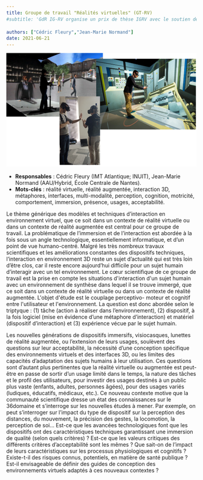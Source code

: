 ```yaml
---
title: Groupe de travail "Réalités virtuelles" (GT-RV)
#subtitle: 'GdR IG-RV organise un prix de thèse IGRV avec le soutien des associations AFIG, AFRV et EGFR. L’objectif de ce prix de thèse est de récompenser chaque année une excellente thèse issue de la communauté du GdR IG-RV.'

authors: ["Cédric Fleury","Jean-Marie Normand"]
date: 2021-06-21
---
```


<img src="photo gtrv.png" height="300">

* **Responsables** : Cédric Fleury (IMT Atlantique; INUIT), Jean-Marie Normand (AAU/Hybrid, École Centrale de Nantes).
* **Mots-clés** : réalité virtuelle, réalité augmentée, interaction 3D, métaphores, interfaces, multi-modalité,
perception, cognition, motricité, comportement, immersion, présence, usages, acceptabilité.


Le thème générique des modèles et techniques d’interaction en environnement virtuel, que ce soit
dans un contexte de réalité virtuelle ou dans un contexte de réalité augmentée est central pour ce
groupe de travail. La problématique de l’immersion et de l’interaction est abordée à la fois sous un
angle technologique, essentiellement informatique, et d’un point de vue humano-centré. Malgré les
très nombreux travaux scientifiques et les améliorations constantes des dispositifs techniques,
l’interaction en environnement 3D reste un sujet d’actualité qui est très loin d’être clos, car il reste
encore aujourd’hui difficile pour un sujet humain d’interagir avec un tel environnement. Le cœur
scientifique de ce groupe de travail est la prise en compte les situations d'interaction d'un sujet humain
avec un environnement de synthèse dans lequel il se trouve immergé, que ce soit dans un contexte de
réalité virtuelle ou dans un contexte de réalité augmentée. L'objet d'étude est le couplage perceptivo-
moteur et cognitif entre l'utilisateur et l'environnement. La question est donc abordée selon le
triptyque : (1) tâche (action à réaliser dans l’environnement), (2) dispositif, à la fois logiciel (mise en
évidence d’une métaphore d’interaction) et matériel (dispositif d’interaction) et (3) expérience vécue
par le sujet humain.

Les nouvelles générations de dispositifs immersifs, visiocasques, lunettes de réalité augmentée, ou
l’extension de leurs usages, soulèvent des questions sur leur acceptabilité, la nécessité d’une
conception spécifique des environnements virtuels et des interfaces 3D, ou les limites des capacités
d’adaptation des sujets humains à leur utilisation. Ces questions sont d’autant plus pertinentes que la
réalité virtuelle ou augmentée est peut-être en passe de sortir d’un usage limité dans le temps, la
nature des tâches et le profil des utilisateurs, pour investir des usages destinés à un public plus vaste
(enfants, adultes, personnes âgées), pour des usages variés (ludiques, éducatifs, médicaux, etc.). Ce
nouveau contexte motive que la communauté scientifique dresse un état des connaissances sur le
36domaine et s’interroge sur les nouvelles études à mener. Par exemple, on peut s’interroger sur l’impact
du type de dispositif sur la perception des distances, du mouvement, la précision des gestes, la
locomotion, la perception de soi… Est-ce que les avancées technologiques font que les dispositifs ont
des caractéristiques techniques garantissant une immersion de qualité (selon quels critères) ? Est-ce
que les valeurs critiques des différents critères d’acceptabilité sont les mêmes ? Que sait-on de
l’impact de leurs caractéristiques sur les processus physiologiques et cognitifs ? Existe-t-il des risques
connus, potentiels, en matière de santé publique ? Est-il envisageable de définir des guides de
conception des environnements virtuels adaptés à ces nouveaux contextes ?
